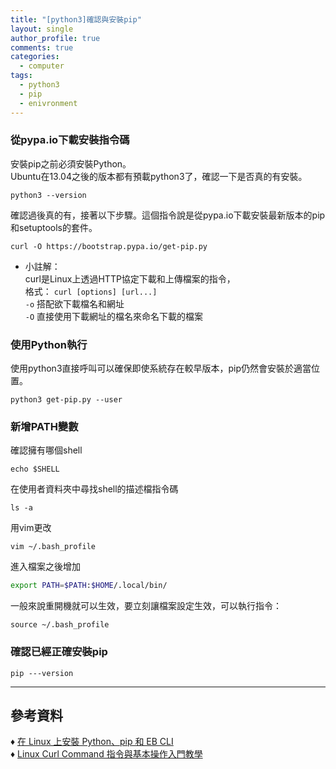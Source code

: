 ```yaml
---
title: "[python3]確認與安裝pip"
layout: single
author_profile: true
comments: true
categories:
  - computer
tags:
  - python3
  - pip
  - enivronment
---
```

### 從pypa.io下載安裝指令碼
安裝pip之前必須安裝Python。  
Ubuntu在13.04之後的版本都有預載python3了，確認一下是否真的有安裝。
```
python3 --version
```
確認過後真的有，接著以下步驟。這個指令說是從pypa.io下載安裝最新版本的pip和setuptools的套件。
```
curl -O https://bootstrap.pypa.io/get-pip.py
```
* 小註解：  
  curl是Linux上透過HTTP協定下載和上傳檔案的指令，  
  格式： `curl [options] [url...]`  
  `-o` 搭配欲下載檔名和網址  
  `-O` 直接使用下載網址的檔名來命名下載的檔案  

### 使用Python執行
使用python3直接呼叫可以確保即使系統存在較早版本，pip仍然會安裝於適當位置。
```
python3 get-pip.py --user
```

### 新增PATH變數
確認擁有哪個shell
```
echo $SHELL
```
在使用者資料夾中尋找shell的描述檔指令碼
```
ls -a
```
用vim更改
```
vim ~/.bash_profile
```
進入檔案之後增加
``` bash
export PATH=$PATH:$HOME/.local/bin/
```
一般來說重開機就可以生效，要立刻讓檔案設定生效，可以執行指令：
```
source ~/.bash_profile
```

### 確認已經正確安裝pip
```
pip ---version
```

---
## 參考資料
♦ [在 Linux 上安裝 Python、pip 和 EB CLI](https://docs.aws.amazon.com/zh_tw/elasticbeanstalk/latest/dg/eb-cli3-install-linux.html)  
♦ [Linux Curl Command 指令與基本操作入門教學](https://blog.techbridge.cc/2019/02/01/linux-curl-command-tutorial/)